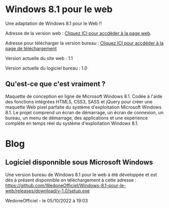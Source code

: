 # Windows 8.1 pour le web

Une adaptation de Windows 8.1 pour le Web !!

Adresse de la version web : [Cliquez ICI pour accdéder à la page web](https://wedoneofficiel.github.io/Boot-projets-Wedone-Officiel/Windows-8.1-pour-le-web-main/index.html).

Adresse pour télécharger la version bureau : [Cliquez ICI pour accdéder à la page de téléchargement](https://github.com/WedoneOfficiel/Windows-8.1-pour-le-web/releases/tag/v-1.0)

Version actuelle du site web : 1.1

Version actuelle du logiciel bureau : 1.0


## Qu'est-ce que c'est vraiment ? 

Maquette de conception en ligne de Microsoft Windows 8.1. Codée à l'aide des fonctions intégrées HTML5, CSS3, SASS et jQuery pour créer une maquette Web pixel parfaite du système d'exploitation Microsoft Windows 8.1. Le projet comprend un écran de démarrage, un écran de connexion, un bureau, un menu de démarrage, des applications et une expérience complète en temps réel du système d'exploitation Windows 8.1.

# Blog
## Logiciel disponnible sous Microsoft Windows
Une version bureau de Windows 8.1 pour le web à été développée et est dès à présent disponnible en téléchargement à cette adresse : https://github.com/WedoneOfficiel/Windows-8.1-pour-le-web/releases/download/v-1.0/setup.exe

WedoneOfficiel - le 05/10/2022 à 19:03
